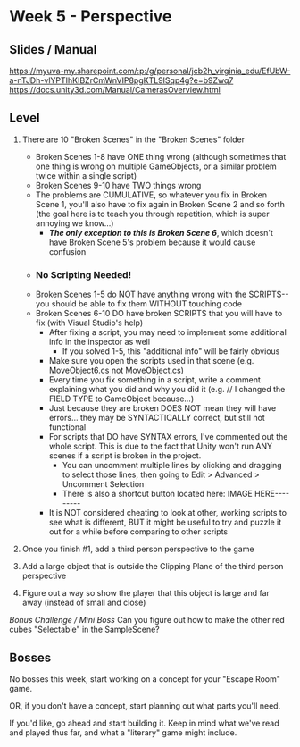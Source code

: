 # Week 5 - Perspective

## Slides / Manual

https://myuva-my.sharepoint.com/:p:/g/personal/jcb2h_virginia_edu/EfUbW-a-nTJDh-vlYPTIhKIBZrCmWnVIP8pgKTL9ISqp4g?e=b9Zwq7
https://docs.unity3d.com/Manual/CamerasOverview.html

## Level

1. There are 10 "Broken Scenes" in the "Broken Scenes" folder
	* Broken Scenes 1-8 have ONE thing wrong (although sometimes that one thing is wrong on multiple GameObjects, or a similar problem twice within a single script)
	* Broken Scenes 9-10 have TWO things wrong 
	* The problems are CUMULATIVE, so whatever you fix in Broken Scene 1, you'll also have to fix again in Broken Scene 2 and so forth (the goal here is to teach you through repetition, which is super annoying we know...)
		* ***The only exception to this is Broken Scene 6***, which doesn't have Broken Scene 5's problem because it would cause confusion
	* ### No Scripting Needed!
	* Broken Scenes 1-5 do NOT have anything wrong with the SCRIPTS-- you should be able to fix them WITHOUT touching code
	* Broken Scenes 6-10 DO have broken SCRIPTS that you will have to fix (with Visual Studio's help) 
		* After fixing a script, you may need to implement some additional info in the inspector as well
			* If you solved 1-5, this "additional info" will be fairly obvious
		* Make sure you open the scripts used in that scene (e.g. MoveObject6.cs not MoveObject.cs)
		* Every time you fix something in a script, write a comment explaining what you did and why you did it (e.g. // I changed the FIELD TYPE to GameObject because...)
		* Just because they are broken DOES NOT mean they will have errors... they may be SYNTACTICALLY correct, but still not functional
		* For scripts that DO have SYNTAX errors, I've commented out the whole script. This is due to the fact that Unity won't run ANY scenes if a script is broken in the project.
			* You can uncomment multiple lines by clicking and dragging to select those lines, then going to Edit > Advanced > Uncomment Selection 
			* There is also a shortcut button located here:
			IMAGE HERE---------
		* It is NOT considered cheating to look at other, working scripts to see what is different, BUT it might be useful to try and puzzle it out for a while before comparing to other scripts

2. Once you finish #1, add a third person perspective to the game
3. Add a large object that is outside the Clipping Plane of the third person perspective
4. Figure out a way so show the player that this object is large and far away (instead of small and close)

*Bonus Challenge / Mini Boss* Can you figure out how to make the other red cubes "Selectable" in the SampleScene? 

## Bosses

No bosses this week, start working on a concept for your "Escape Room" game. 

OR, if you don't have a concept, start planning out what parts you'll need. 

If you'd like, go ahead and start building it. Keep in mind what we've read and played thus far, and what a "literary" game might include.
